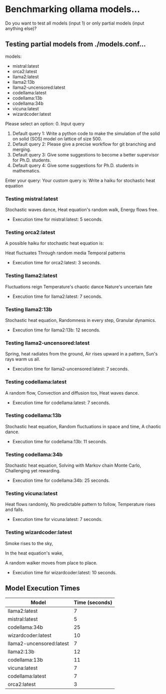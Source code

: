 # Benchmarking ollama models...

Do you want to test all models (input 1) or only partial models (input anything else)?

## Testing partial models from ./models.conf...
models:
* mistral:latest
* orca2:latest
* llama2:latest
* llama2:13b
* llama2-uncensored:latest
* codellama:latest
* codellama:13b
* codellama:34b
* vicuna:latest
* wizardcoder:latest

Please select an option:
0. Input query
1. Default query 1: Write a python code to make the simulation of the solid on solid (SOS) model on lattice of size 500.
2. Default query 2: Please give a precise workflow for git branching and merging.
3. Default query 3: Give some suggestions to become a better supervisor for Ph.D. students.
4. Default query 4: Give some suggestions for Ph.D. students in mathematics.

Enter your query:
Your custom query is: Write a haiku for stochastic heat equation

### Testing mistral:latest

Stochastic waves dance,
Heat equation's random walk,
Energy flows free.


* Execution time for mistral:latest: 5 seconds.


### Testing orca2:latest

A possible haiku for stochastic heat equation is:

Heat fluctuates
Through random media
Temporal patterns


* Execution time for orca2:latest: 3 seconds.


### Testing llama2:latest


Fluctuations reign
Temperature's chaotic dance
Nature's uncertain fate


* Execution time for llama2:latest: 7 seconds.


### Testing llama2:13b


Stochastic heat equation,
Randomness in every step,
Granular dynamics.


* Execution time for llama2:13b: 12 seconds.


### Testing llama2-uncensored:latest

Spring, heat radiates from the ground,
Air rises upward in a pattern, 
Sun's rays warm us all.


* Execution time for llama2-uncensored:latest: 7 seconds.


### Testing codellama:latest


A random flow,
Convection and diffusion too,
Heat waves dance.


* Execution time for codellama:latest: 7 seconds.


### Testing codellama:13b


Stochastic heat equation,
Random fluctuations in space and time,
A chaotic dance.


* Execution time for codellama:13b: 11 seconds.


### Testing codellama:34b


Stochastic heat equation,
Solving with Markov chain Monte Carlo,
Challenging yet rewarding.


* Execution time for codellama:34b: 25 seconds.


### Testing vicuna:latest


Heat flows randomly,
No predictable pattern to follow,
Temperature rises and falls.


* Execution time for vicuna:latest: 7 seconds.


### Testing wizardcoder:latest

Smoke rises to the sky, 

In the heat equation's wake, 

A random walker moves from place to place. 


* Execution time for wizardcoder:latest: 10 seconds.

## Model Execution Times
| Model | Time (seconds) |
|-------|----------------|
| llama2:latest | 7 |
| mistral:latest | 5 |
| codellama:34b | 25 |
| wizardcoder:latest | 10 |
| llama2-uncensored:latest | 7 |
| llama2:13b | 12 |
| codellama:13b | 11 |
| vicuna:latest | 7 |
| codellama:latest | 7 |
| orca2:latest | 3 |
